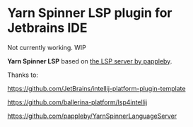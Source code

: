 # Yarn Spinner LSP plugin for Jetbrains IDE 

Not currently working. WIP 

<!-- Plugin description -->
**Yarn Spinner LSP** based on [the LSP server by pappleby](https://github.com/pappleby/YarnSpinnerLanguageServer).

<!-- Plugin description end -->

Thanks to: 

https://github.com/JetBrains/intellij-platform-plugin-template

https://github.com/ballerina-platform/lsp4intellij

https://github.com/pappleby/YarnSpinnerLanguageServer
